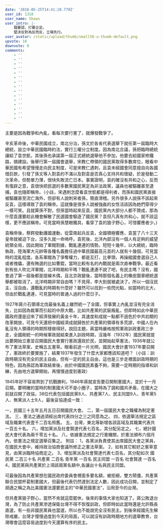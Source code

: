 ```yaml
---
date: '2018-05-25T14:41:28.770Z'
user_id: 1318
user_name: Shawn
user_intro: |-
    錯要認，打要企定。
    堅決反對為反而反，立場先行。
user_avatar: /static/upload/thumb/small50-u-thumb-default.png
upvote: 18
downvote: 0
comments:
    - ''
    - ''
    - ''
    - ''
    - ''
    - ''
    - ''
    - ''
    - ''
    - ''
    - ''
    - ''
    - ''
    - ''
    - ''
---
```


主要是因為戰爭和內亂，看每次要行憲了，就爆發戰爭了。

辛亥革命後，中華民國成立，南北分治，孫文於各省代表選舉下就任第一屆臨時大總統，設立中華民國臨時約法，實行三權分立制度。因為南北合議，孫把臨時總統讓給了袁世凱，其後孫也承諾第一屆正式總統選舉他不參加，他要去給國家修鐵路，搞建設。後舉行第一屆國會選舉，宋教仁帶領的國民黨取得多數席位，眼看中華民國有希望慢慢走向民主制度，可是宋教仁遇刺，且袁未經國會同意擅自向各國借巨款，引發了孫文等人對袁的不滿以及對袁是否真心支持共和懷疑，於是發動二次革命，但勢單力薄，很快失敗流亡日本。事實證明，袁的確沒有共和之心，反而有復辟之意，袁很快把民選的多數黨國民黨定為非法政黨，議員也被驅離甚至逮捕，袁也隨即稱帝。（小註，宋遇刺怎麼看袁世凱都是得利者，而孫和國民黨直接被驅離甚至流亡海外，但卻有人說刺宋者孫，簡直滑稽。另外很多人說孫不該起來反袁，這樣導致了袁的稱帝。這就像是很多人說被強姦的女性活該因為她們穿得少一樣可笑。且就算孫不對，但孫當時起來反袁，國民黨內大部分人都不贊成，那為什麼袁還要趁此機會解散了民選國會驅逐了國民黨？袁但凡真有共和心，就不該這樣，更不應該稱帝。可見當時孫慧眼獨具，看穿了袁的狼子野心，可惜響應者少。)

袁稱帝後，蔡鍔發動護國運動，從雲南起兵反袁，全國積極響應，袁當了八十三天皇帝就被迫下台，沒多久就一命嗚呼。袁死後，北洋內部沒有一個人有足夠的威望統領全局，因此開始了軍閥割據，戰亂連連的情勢。短短十幾年，以大總統，臨時執政，陸海軍大元帥等各種名義擔任過中華民國最高元首的人就有十幾個，可見當時的混亂程度。各系軍閥為了爭奪權力，都是互打，比拳頭，再操縱國會選自己人或者傀儡，還有賄選的比如曹錕，當時比較有名的內戰就是兩次直奉戰爭。最近看到有些人吹北洋軍閥，北洋時期和平嗎？戰亂連連不說了吧，有民主嗎？沒有，國會過了第一屆後都是提線木偶，且北京政變後，當時那個名義上的橡皮圖章總統選舉都被取消了。北洋時期非常自由嗎？不見得，李大釗就被處決了。所以一個沒民主，沒自由，還戰亂的時期有什麼好？雖然可以找到一些閃光點，如當時的北大，但由於戰亂連連，可見當時的普通人過的什麼日子。

1927年蔣介石領導北伐最後名義上雖然統一了全國，但事實上內亂並沒有完全消失，比如因為裁軍而引起的中原大戰，比如共產黨的武裝叛亂，但即時如此中華民國政府還是迎來了經濟發展的黃金十年，其速度和成就一點都不遜色於中共初期的改革開放，可見今天還把中國經濟成就歸咎於共產黨的領導有多荒謬，中國人在內亂沒有人領導的時期照樣做得好。說回主題，蔣當時嚴格按照軍政訓政憲政三步走，全國剛統一的時候軍政就結束進入訓政時期，沒幾年（1932年）國民黨就提出要開始立憲並召開國民大會實行憲政還政於民，並開始起草憲法，1936年就公布了憲法草案，史稱五五憲草。眼看前途一片光明，國民大會計畫1937年要召開了，憲政終於要實施了，結果1937年發生了什麼大家都應該知道吧？（小註：訓政時期沒有完全的民主自由，但有一定的民主自由，這也是三步走裡面訓政時期的特色，因為孫認為軍政結束後，由於中國國民素養不夠，需要一定時期的指導和訓練，先由地方選舉開始，再慢慢過度到憲政）

1945年好不容易熬到了抗戰勝利，1946年蔣就宣告要召開制憲國大，並於十一月召開。要明確的當時的制憲國大可不是小圈子，當時為了調和國共矛盾，在國大之前就召開了政協，38位代表包括國民黨8人、共產黨7人、民主同盟9人、青年黨5人、無黨派人士9人，最後妥協達成一致：

一，民國三十五年五月五日召開國民大會。 二，第一屆國民大會之職權為制定憲法。 三，憲法之通過須經出席代表四分之三之同意為之。 四，依選舉法規定之區域及職業代表壹千二百名照舊。 五，台灣，東北等新增各該區域及其職業代表共一百五十名。 六，增加黨派及社會賢達代表七百名，其分配另定之。 七，總計國民大會代表為兩千零五十名。 八，依據憲法規定之行憲機關，於憲法頒布六個月內，依憲法之規定選舉召集之。 附註： 1，各黨派負責使其出席國民大會之黨員，在國民大會中，維持政治協商會議所修正之憲法草案。 2，如有其它較好之憲草意見，由黨派臨時協商定之。 3，增加黨派及社會賢達代表七百名，其分配如次 國民黨 二百三十名 共產黨 二百名 青年黨 一百名 民主同盟 一百名 社會賢達 一百名 4，國民黨與共產黨於上項該兩黨名額中,各讓出十名與民主同盟。

可最後因為共產黨想在國民政府委員會裡面多要名額，被拒絕，雙方鬧僵，共產黨聯合民盟杯葛制憲國大，但最後代表仍然達到法定人數，因此成功召開，並制定了胡適之稱之為比美國憲法還要民主的“中華民國憲法”，沿用至今的台灣。

但共產黨狼子野心，當然不肯就這麼罷休，後來的事情大家也知道了。蔣公敗退台灣，為了防止共產黨滲透保衛台灣不得不恢復訓政，但即時如此當時還是允許縣長直選，有一些非國民黨員也當選，所以也不能說完全沒有民主。到後來經國先生解除戒嚴，台灣才慢慢過度到今天的局面，可以說沒有訓政時期地方的選舉教育，台灣哪會這麼容易過度到今天還算有序的民主。
